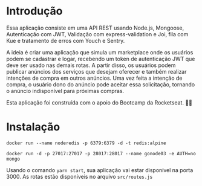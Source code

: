 # Introdução

Essa aplicação consiste em uma API REST usando Node.js, Mongoose, Autenticação com JWT, Validação com express-validation e Joi, fila com Kue e tratamento de erros com Youch e Sentry.

A ideia é criar uma aplicação que simula um marketplace onde os usuários podem se cadastrar e logar, recebendo um token de autenticação JWT que deve ser usado nas demais rotas. A partir disso, os usuários podem publicar anúncios dos serviços que desejam oferecer e também realizar intenções de compra em outros anúncios. Uma vez feita a intenção de compra, o usuário dono do anúncio pode aceitar essa solicitação, tornando o anúncio indisponível para próximas compras.

Esta aplicação foi construída com o apoio do Bootcamp da Rocketseat. 🚀💜

# Instalação

`docker run --name noderedis -p 6379:6379 -d -t redis:alpine`

`docker run -d -p 27017:27017 -p 28017:28017 --name gonode03 -e AUTH=no mongo`

Usando o comando `yarn start`, sua aplicação vai estar disponível na porta 3000. As rotas estão disponíveis no arquivo `src/routes.js`
